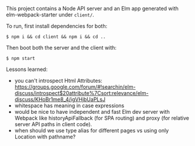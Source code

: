 This project contains a Node API server and an Elm app generated with elm-webpack-starter under `client/`.

To run, first install dependencies for both:

```
$ npm i && cd client && npm i && cd ..
```

Then boot both the server and the client with:

```
$ npm start
```

Lessons learned:
- you can't introspect Html Attributes: https://groups.google.com/forum/#!searchin/elm-discuss/introspect$20attribute%7Csort:relevance/elm-discuss/KHoBr1me8_4/igVHjbUaPLsJ
- whitespace has meaning in case expressions
- would be nice to have independent and fast Elm dev server with Webpack like historyApiFallback (for SPA routing) and proxy (for relative server API paths in client code).
- when should we use type alias for different pages vs using only Location with pathname?
